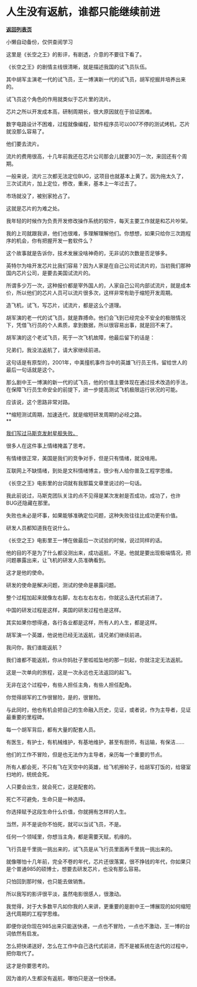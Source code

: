 # 人生没有返航，谁都只能继续前进

[**返回列表页**](/gzh/记忆承载3)

小懒自动备份，仅供查阅学习

这里是《长空之王》的影评，有剧透，介意的不要往下看了。

《长空之王》的剧情主线很清晰，就是描述我国的试飞员队伍。

其中胡军主演老一代的试飞员，王一博演新一代的试飞员，胡军挖掘并培养出来的。

试飞员这个角色的作用就类似于芯片里的流片。  

芯片之所以开发成本高，研制周期长，很大原因就在于验证困难。  

数字电路设计不困难，过程就像编程，软件程序员可以007不停的测试烤机，芯片就没那么容易了。  

他们要去流片。

流片的费用很高，十几年前我还在芯片公司那会儿就要30万一次，来回还有个周期。  

一般来说，流片三次都无法定位BUG，这项目也就基本上黄了。因为拖太久了，三次试流片，加上定位，修改，重来，基本上一年过去了。  

市场就没了，被别家抢占了。

这就是芯片的为难之处。  

我年轻的时候作为负责开发修改操作系统的软件，每天主要工作就是和芯片吵架。  

我的上司就跟我讲，他们也很难，多理解理解他们。你想想，如果只给你三次跑程序的机会，你有把握开发一套软件么？  

这个故事就是告诉你，技术发展没啥神奇的，无非试的次数是否足够多。

英特尔为啥开发芯片比我们容易？因为人家是在自己公司试流片的，当初我们那种国内芯片公司，是要去美国试流片的。  

所谓多少万一次，这种报价都是宰外国人的，人家自己公司内部试流片，就是成本价，所以他们的芯片人员可以流片很多次，这样非常有助于缩短开发周期。  

造飞机，试飞，写芯片，试流片，都是这么个道理。  

胡军演的老一代的试飞员，就是靠搏命。他们会飞到已经完全不安全的极限情况下，凭借飞行员的个人素质，拿到数据，所以很容易出事，就是回不来了。  

胡军演的这个老试飞员，死于一次飞机故障，他最后留下的话是：  

兄弟们，我没法返航了，请大家继续前进。  

这句话是有原型的，2001年，中美撞机事件当中的英雄飞行员王伟，留给世人的最后一句话就是这个。  

那么剧中王一博演的新一代的试飞员，他的价值主要体现在通过技术改造的手法，在保障飞行员生命安全的前提下，进一步提高测试飞机极限运行状况的可能。

应该说，这个思路非常对路。  

 **缩短测试周期，加速迭代，就是缩短研发周期的必经之路。  
**

[ 我们写过马斯克发射星舰失败。  
](http://mp.weixin.qq.com/s?__biz=MzU3NDc5Nzc0NQ==&mid=2247523543&idx=2&sn=5849649356d51ba7b951525f13515f4e&chksm=fd2e3e09ca59b71f4a1b0e0d81473db5d2b568c18e785cd9a552f6d16bca6b8046712dcd8e16&scene=21#wechat_redirect)

很多人在这件事上情绪掩盖了思考。

有情绪很正常，美国是我们的竞争对手，但是只有情绪，就没啥用。

互联网上不缺情绪，到处是文科情绪博主，很少有人给你普及工程学思维。  

《长空之王》电影里的台词就有我那篇文章里说过的一句话。  

我此前说过，马斯克团队关注的点不见得是某次发射是否成功，成功了，也许BUG还隐藏在那里。

失败也未必是坏事，如果能够准确定位问题，这种失败往往比成功更有价值。  

研发人员都知道我在说什么。  

《长空之王》电影里王一博在做最后一次试验的时候，说过同样的话。

他的目的不是为了什么都没测出来，成功返航，不是。他就是要出现极端情况，把问题暴露出来，让飞机的研发人员准确看到。  

这才是他的使命。

研发的使命是解决问题，测试的使命是暴露问题。  

整个过程加起来就像左右脚，左右左右左右，你就这么迭代式前进了。  

中国的研发过程是这样，美国的研发过程也是这样。  

其实如果你想得通，各行各业都是这样，所有人的人生，都是这样。  

胡军演一个英雄，他说他已经无法返航，请兄弟们继续前进。  

我问你，我们谁能返航？  

我们谁都不能返航，你从你妈肚子里呱呱坠地的那一刻起，你就注定无法返航。  

这是一次单向的旅程，这是一次永远也无法返回的起飞。  

无非在这个过程中，有些人担任主角，有些人担任配角。  

你觉得胡军的工作很冒险，是的，很冒险。  

与此同时，他也有机会把自己的生命融入历史，见证，或者说，作为主导者，见证最重要的里程碑。  

每一个胡军背后，都有大量的配套人员。  

有医生，有护士，有机械维护，有基地维护，甚至有厨师，有运输，有保洁......  

他们的工作不冒险，但是也无法作为主导者，亲历每一个重要的节点。  

所有人都会死，不只有飞在天空中的英雄，给飞机擦轮子，给胡军打饭的，给寝室扫地的，统统会死。  

人只要会出生，就会死亡，这是配套的。  

死亡不可避免，生命只是一种选择。  

你选择赋予这段生命什么价值，你就拥有怎样的人生。

当然，并不是说你不怕死，就可以当试飞员，不是。  

任何一个领域里，你想当主角，都是需要天赋，机缘的。  

飞行员是千里挑一挑出来的，试飞员是从飞行员里面再千里挑一挑出来的。  

就像哪怕十几年前，完全不卷的年代，芯片还很落寞，很不挣钱的年代，你如果只是个普通985的硕博士，想要去研发芯片，也没有那么容易。  

只怕回到那时候，也只能去做销售。  

所以我写的影评很平淡，虽然电影很感人，很激动。

我觉得，对于大多数平凡如你我的人来讲，更重要的是剧中王一博展现的如何缩短迭代周期的工程学思维。  

即便你说你现在985出来只能送快递，一点也不冒险，一点也不激动，王一博的台词依然有启发。  

怎么把快递送好，怎么在工作中自己迭代式前进，而不是被系统在迭代的过程中，把你取代了。

这才是你要思考的。

因为谁的人生都没有返航，哪怕只是送一份快递。

